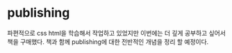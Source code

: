 # publishing

파편적으로 css html을 학습해서 작업하고 있었지만 이번에는 더 깊게 공부하고 싶어서 책을 구매했다.
책과 함께 publishing에 대한 전반적인 개념을 정리 할 예정이다.
